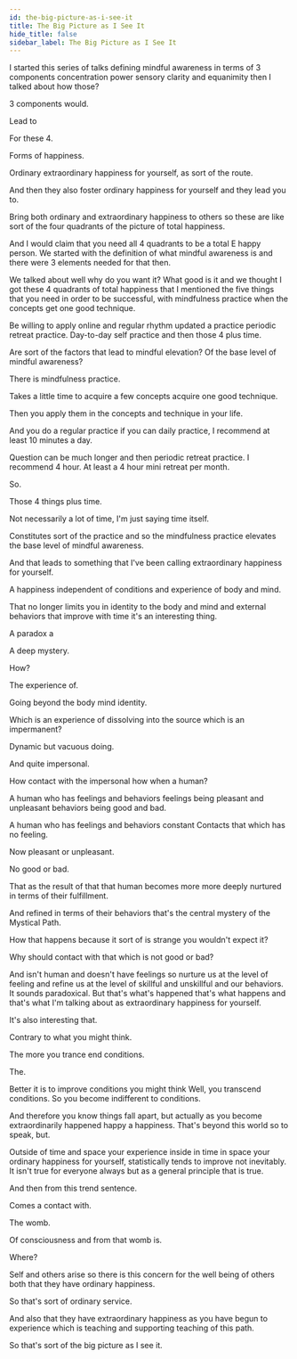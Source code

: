 ```yaml
---
id: the-big-picture-as-i-see-it
title: The Big Picture as I See It 
hide_title: false
sidebar_label: The Big Picture as I See It 
---
```

I started this series of talks defining mindful awareness in terms of 3 components concentration power sensory clarity and equanimity then I talked about how those?

3 components would.

Lead to

For these 4.

Forms of happiness.

Ordinary extraordinary happiness for yourself, as sort of the route.

And then they also foster ordinary happiness for yourself and they lead you to.

Bring both ordinary and extraordinary happiness to others so these are like sort of the four quadrants of the picture of total happiness.

And I would claim that you need all 4 quadrants to be a total E happy person. We started with the definition of what mindful awareness is and there were 3 elements needed for that then.

We talked about well why do you want it? What good is it and we thought I got these 4 quadrants of total happiness that I mentioned the five things that you need in order to be successful, with mindfulness practice when the concepts get one good technique.

Be willing to apply online and regular rhythm updated a practice periodic retreat practice. Day-to-day self practice and then those 4 plus time.

Are sort of the factors that lead to mindful elevation? Of the base level of mindful awareness?

There is mindfulness practice.

Takes a little time to acquire a few concepts acquire one good technique.

Then you apply them in the concepts and technique in your life.

And you do a regular practice if you can daily practice, I recommend at least 10 minutes a day.

Question can be much longer and then periodic retreat practice. I recommend 4 hour. At least a 4 hour mini retreat per month.

So.

Those 4 things plus time.

Not necessarily a lot of time, I'm just saying time itself.

Constitutes sort of the practice and so the mindfulness practice elevates the base level of mindful awareness.

And that leads to something that I've been calling extraordinary happiness for yourself.

A happiness independent of conditions and experience of body and mind.

That no longer limits you in identity to the body and mind and external behaviors that improve with time it's an interesting thing.

A paradox a

A deep mystery.

How?

The experience of.

Going beyond the body mind identity.

Which is an experience of dissolving into the source which is an impermanent?

Dynamic but vacuous doing.

And quite impersonal.

How contact with the impersonal how when a human?

A human who has feelings and behaviors feelings being pleasant and unpleasant behaviors being good and bad.

A human who has feelings and behaviors constant Contacts that which has no feeling.

Now pleasant or unpleasant.

No good or bad.

That as the result of that that human becomes more more deeply nurtured in terms of their fulfillment.

And refined in terms of their behaviors that's the central mystery of the Mystical Path.

How that happens because it sort of is strange you wouldn't expect it?

Why should contact with that which is not good or bad?

And isn't human and doesn't have feelings so nurture us at the level of feeling and refine us at the level of skillful and unskillful and our behaviors. It sounds paradoxical. But that's what's happened that's what happens and that's what I'm talking about as extraordinary happiness for yourself.

It's also interesting that.

Contrary to what you might think.

The more you trance end conditions.

The.

Better it is to improve conditions you might think Well, you transcend conditions. So you become indifferent to conditions.

And therefore you know things fall apart, but actually as you become extraordinarily happened happy a happiness. That's beyond this world so to speak, but.

Outside of time and space your experience inside in time in space your ordinary happiness for yourself, statistically tends to improve not inevitably. It isn't true for everyone always but as a general principle that is true.

And then from this trend sentence.

Comes a contact with.

The womb.

Of consciousness and from that womb is.

Where?

Self and others arise so there is this concern for the well being of others both that they have ordinary happiness.

So that's sort of ordinary service.

And also that they have extraordinary happiness as you have begun to experience which is teaching and supporting teaching of this path.

So that's sort of the big picture as I see it.

